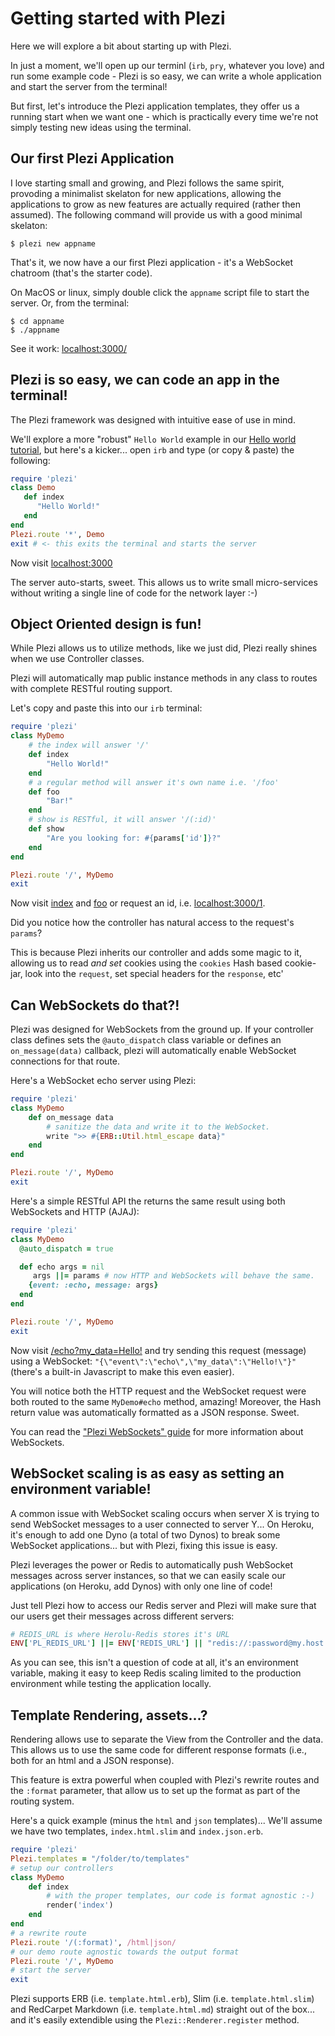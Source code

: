 <!--<PageMap>
    <DataObject type="document">
        <Attribute name="title">Getting started with Plezi</Attribute>
        <Attribute name="author">Bo (Myst)</Attribute>
        <Attribute name="description">
            In this tutorial we explore how to quickly write web applications with full support for WebSocket, RESTful routes and CRUD operations using the Plezi Ruby framework.
        </Attribute>
    </DataObject>
    <DataObject type="thumbnail">
        <Attribute name="src" value="http://localhost:3000/images/logo_thick_dark.png" />
        <Attribute name="width" value="656" />
        <Attribute name="height" value="256" />
    </DataObject>
</PageMap>-->
# Getting started with Plezi

Here we will explore a bit about starting up with Plezi.

In just a moment, we'll open up our terminl (`irb`, `pry`, whatever you love) and run some example code - Plezi is so easy, we can write a whole application and start the server from the terminal!

But first, let's introduce the Plezi application templates, they offer us a running start when we want one - which is practically every time we're not simply testing new ideas using the terminal.

## Our first Plezi Application

I love starting small and growing, and Plezi follows the same spirit, provoding a minimalist skelaton for new applications, allowing the applications to grow as new features are actually required (rather then assumed). The following command will provide us with a good minimal skelaton:

    $ plezi new appname

That's it, we now have a our first Plezi application - it's a WebSocket chatroom (that's the starter code).

On MacOS or linux, simply double click the `appname` script file to start the server. Or, from the terminal:

    $ cd appname
    $ ./appname

See it work: [localhost:3000/](http://localhost:3000/)

## Plezi is so easy, we can code an app in the terminal!

The Plezi framework was designed with intuitive ease of use in mind.

We'll explore a more "robust" `Hello World` example in our [Hello world tutorial](./hello_world), but here's a kicker... open `irb` and type (or copy & paste) the following:

```ruby
require 'plezi'
class Demo
   def index
      "Hello World!"
   end
end
Plezi.route '*', Demo
exit # <- this exits the terminal and starts the server
```
Now visit [localhost:3000](http://localhost:3000/)

The server auto-starts, sweet. This allows us to write small micro-services without writing a single line of code for the network layer :-)

## Object Oriented design is fun!

While Plezi allows us to utilize methods, like we just did, Plezi really shines when we use Controller classes.

Plezi will automatically map public instance methods in any class to routes with complete RESTful routing support.

Let's copy and paste this into our `irb` terminal:

```ruby
require 'plezi'
class MyDemo
    # the index will answer '/'
    def index
        "Hello World!"
    end
    # a regular method will answer it's own name i.e. '/foo'
    def foo
        "Bar!"
    end
    # show is RESTful, it will answer '/(:id)'
    def show
        "Are you looking for: #{params['id']}?"
    end
end

Plezi.route '/', MyDemo
exit
```

Now visit [index](http://localhost:3000/) and [foo](http://localhost:3000/foo) or request an id, i.e. [localhost:3000/1](http://localhost:3000/1).

Did you notice how the controller has natural access to the request's `params`?

This is because Plezi inherits our controller and adds some magic to it, allowing us to read _and set_ cookies using the `cookies` Hash based cookie-jar, look into the `request`, set special headers for the `response`, etc'

## Can WebSockets do that?!

Plezi was designed for WebSockets from the ground up. If your controller class defines sets the `@auto_dispatch` class variable or defines an `on_message(data)` callback, plezi will automatically enable WebSocket connections for that route.

Here's a WebSocket echo server using Plezi:

```ruby
require 'plezi'
class MyDemo
    def on_message data
        # sanitize the data and write it to the WebSocket.
        write ">> #{ERB::Util.html_escape data}"
    end
end

Plezi.route '/', MyDemo
exit
```

Here's a simple RESTful API the returns the same result using both WebSockets and HTTP (AJAJ):

```ruby
require 'plezi'
class MyDemo
  @auto_dispatch = true

  def echo args = nil
     args ||= params # now HTTP and WebSockets will behave the same.
    {event: :echo, message: args}
  end
end

Plezi.route '/', MyDemo
exit
```

Now visit [/echo?my_data=Hello!](http://localhost:3000/echo?my_data=Hello!) and try sending this request (message) using a WebSocket: `"{\"event\":\"echo\",\"my_data\":\"Hello!\"}"` (there's a built-in Javascript to make this even easier).

You will notice both the HTTP request and the WebSocket request were both routed to the same `MyDemo#echo` method, amazing! Moreover, the Hash return value was automatically formatted as a JSON response. Sweet.

You can read the ["Plezi WebSockets" guide](./websockets) for more information about WebSockets.

## WebSocket scaling is as easy as setting an environment variable!

A common issue with WebSocket scaling occurs when server X is trying to send WebSocket messages to a user connected to server Y... On Heroku, it's enough to add one Dyno (a total of two Dynos) to break some WebSocket applications... but with Plezi, fixing this issue is easy.

Plezi leverages the power or Redis to automatically push WebSocket messages across server instances, so that we can easily scale our applications (on Heroku, add Dynos) with only one line of code!

Just tell Plezi how to access our Redis server and Plezi will make sure that our users get their messages across different servers:

```ruby
# REDIS_URL is where Herolu-Redis stores it's URL
ENV['PL_REDIS_URL'] ||= ENV['REDIS_URL'] || "redis://:password@my.host:6389/"
```
As you can see, this isn't a question of code at all, it's an environment variable, making it easy to keep Redis scaling limited to the production environment while testing the application locally.

## Template Rendering, assets...?

Rendering allows use to separate the View from the Controller and the data. This allows us to use the same code for different response formats (i.e., both for an html and a JSON response).

This feature is extra powerful when coupled with Plezi's rewrite routes and the `:format` parameter, that allow us to set up the format as part of the routing system.

Here's a quick example (minus the `html` and `json` templates)... We'll assume we have two templates, `index.html.slim` and `index.json.erb`.

```ruby
require 'plezi'
Plezi.templates = "/folder/to/templates"
# setup our controllers
class MyDemo
    def index
        # with the proper templates, our code is format agnostic :-)
        render('index')
    end
end
# a rewrite route
Plezi.route '/(:format)', /html|json/
# our demo route agnostic towards the output format
Plezi.route '/', MyDemo
# start the server
exit
```

Plezi supports ERB (i.e. `template.html.erb`), Slim (i.e. `template.html.slim`) and RedCarpet Markdown (i.e. `template.html.md`) straight out of the box... and it's easily extendible using the `Plezi::Renderer.register` method.
